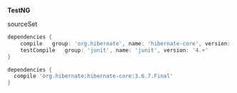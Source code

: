 

**TestNG** 

sourceSet

```gradle
dependencies {
    compile   group: 'org.hibernate', name: 'hibernate-core', version: '3.6.7.Final'
    testCompile   group: 'junit', name: 'junit', version: '4.+'
}

dependencies {
  compile 'org.hibernate:hibernate-core:3.6.7.Final'
}
```








